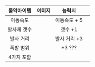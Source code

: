 

|물약아이템|이미지|능력치||
|:------:|:------:|:------:|:------:|
|이동속도|| 이동속도 + 5 ||
|발사체 갯수|| 갯수 +1||
|발사 거리||   발사 거리 +3||
|폭발 범위||  +3 ??? ||
|4가지 포함||    ||